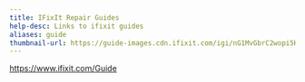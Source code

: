 ```yaml
---
title: IFixIt Repair Guides
help-desc: Links to ifixit guides
aliases: guide
thumbnail-url: https://guide-images.cdn.ifixit.com/igi/nG1MvGbrC2wopi5H.full
---
```


https://www.ifixit.com/Guide